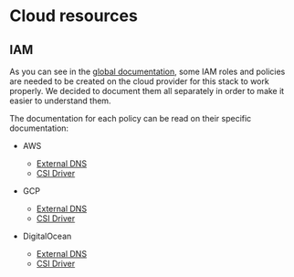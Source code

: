 # Cloud resources

## IAM

As you can see in the [global documentation](/README.md), some IAM roles and policies are needed to be created on the
cloud provider for this stack to work properly. We decided to document them all separately in order to make
it easier to understand them.

The documentation for each policy can be read on their specific documentation:

- AWS
  - [External DNS](./aws/iam/external-dns.md)
  - [CSI Driver](./aws/iam/csi-driver.md)

- GCP
  - [External DNS](./gcp/iam/external-dns.md)
  - [CSI Driver](./gcp/iam/csi-driver.md)

- DigitalOcean
  - [External DNS](./do/iam/external-dns.md)
  - [CSI Driver](./do/iam/csi-driver.md)